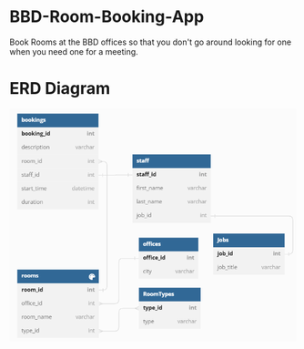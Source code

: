 # BBD-Room-Booking-App
Book Rooms at the BBD offices so that you don't go around looking for one when you need one for a meeting.
 # ERD Diagram
 ![ERD](ERD.png)
